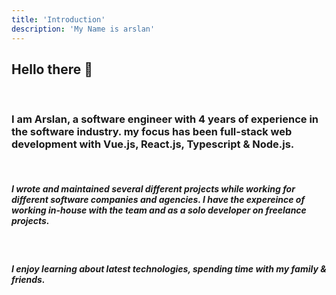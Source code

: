 ```yaml
---
title: 'Introduction'
description: 'My Name is arslan'
---
```


## Hello there 👋

<br/>

### I am Arslan, a software engineer with 4 years of experience in the software industry. my focus has been full-stack web development with Vue.js, React.js, Typescript & Node.js.

<br/>

##### I wrote and maintained several different projects while working for different software companies and agencies. I have the expereince of working in-house with the team and as a solo developer on freelance projects.

<br/>

##### I enjoy learning about latest technologies, spending time with my family & friends.
